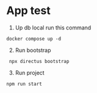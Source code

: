 # App test

1. Up db local run this command

```
docker compose up -d
```
2. Run bootstrap
```
 npx directus bootstrap
```
3. Run project
```
npm run start
```